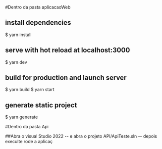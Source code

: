 #Dentro da pasta aplicacaoWeb

## install dependencies
$ yarn install

## serve with hot reload at localhost:3000
$ yarn dev

## build for production and launch server
$ yarn build
$ yarn start

## generate static project
$ yarn generate

#Dentro da pasta Api

##Abra o visual Studio 2022
-- e abra o projeto API/ApiTeste.sln
-- depois execulte rode a aplicaç
